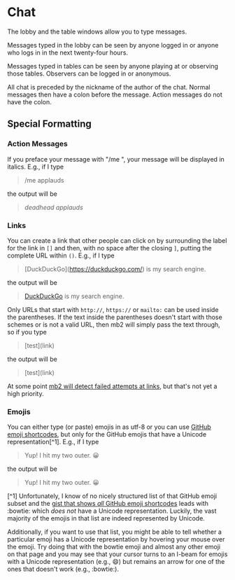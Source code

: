 # Chat

The lobby and the table windows allow you to type messages.

Messages typed in the lobby can be seen by anyone logged in or anyone
who logs in in the next twenty-four hours.

Messages typed in tables can be seen by anyone playing at or
observing those tables.  Observers can be logged in or anonymous.

All chat is preceded by the nickname of the author of the chat. Normal
messages then have a colon before the message. Action messages do not
have the colon.

## Special Formatting

### Action Messages

If you preface your message with "/me ", your message will be
displayed in italics.  E.g., if I type 
> /me applauds

the output will be 

> _deadhead applauds_

### Links

You can create a link that other people can click on by surrounding the
label for the link in `[]` and then, with no space after the closing `]`,
putting the complete URL within `()`.  E.g., if I type
> \[DuckDuckGo]\(https://duckduckgo.com/) is my search engine.

the output will be

> [DuckDuckGo](https://duckduckgo.com/) is my search engine.

Only URLs that start with `http://`, `https://` or `mailto:` can be
used inside the parentheses. If the text inside the parentheses doesn't
start with those schemes or is not a valid URL, then mb2 will simply
pass the text through, so if you type

> \[test]\(link)

the output will be

> \[test]\(link)

At some point [mb2 will detect failed attempts at
links](https://github.com/ctm/mb2-doc/issues/907), but that's not yet
a high priority.

### Emojis

You can either type (or paste) emojis in as utf-8 or you can use [GitHub
emoji shortcodes](https://emojipedia.org/github/), but only for the GitHub
emojis that have a Unicode representation[^1].  E.g., if I
type
> Yup! I hit my two outer. :grinning:

the output will be

> Yup! I hit my two outer. 😀

[^1] Unfortunately, I know of no nicely structured list of that GitHub
emoji subset and the [gist that shows _all_ GitHub emoji
shortcodes](https://gist.github.com/rxaviers/7360908) leads with
:bowtie: which _does not_ have a Unicode representation. Luckily,
the vast majority of the emojis in that list are indeed represented
by Unicode.

Additionally, if you want to use that list, you might be able to tell
whether a particular emoji has a Unicode representation by hovering
your mouse over the emoji. Try doing that with the bowtie emoji and
almost any other emoji on that page and you may see that your cursor
turns to an I-beam for emojis with a Unicode representation (e.g.,
:smile:) but remains an arrow for one of the ones that doesn't work
(e.g., :bowtie:).
